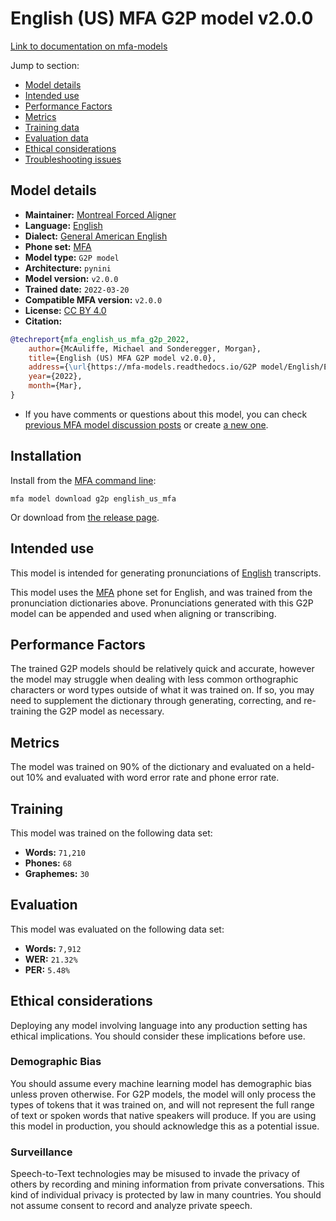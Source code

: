 
# English (US) MFA G2P model v2.0.0

[Link to documentation on mfa-models](https://mfa-models.readthedocs.io/en/main/g2p/english_us_mfa.html)

Jump to section:

- [Model details](#model-details)
- [Intended use](#intended-use)
- [Performance Factors](#performance-factors)
- [Metrics](#metrics)
- [Training data](#training-data)
- [Evaluation data](#evaluation-data)
- [Ethical considerations](#ethical-considerations)
- [Troubleshooting issues](#troubleshooting-issues)

## Model details

- **Maintainer:** [Montreal Forced Aligner](https://montreal-forced-aligner.readthedocs.io/)
- **Language:** [English](https://en.wikipedia.org/wiki/English_language)
- **Dialect:** [General American English](https://en.wikipedia.org/wiki/General_American_English)
- **Phone set:** [MFA](https://mfa-models.readthedocs.io/en/refactor/mfa_phone_set.html#english)
- **Model type:** `G2P model`
- **Architecture:** `pynini`
- **Model version:** `v2.0.0`
- **Trained date:** `2022-03-20`
- **Compatible MFA version:** `v2.0.0`
- **License:** [CC BY 4.0](https://github.com/MontrealCorpusTools/mfa-models/tree/main/g2p/english/us_mfa/v2.0.0/LICENSE)
- **Citation:**

```bibtex
@techreport{mfa_english_us_mfa_g2p_2022,
	author={McAuliffe, Michael and Sonderegger, Morgan},
	title={English (US) MFA G2P model v2.0.0},
	address={\url{https://mfa-models.readthedocs.io/G2P model/English/English (US) MFA G2P model v2_0_0.html}},
	year={2022},
	month={Mar},
}
```

- If you have comments or questions about this model, you can check [previous MFA model discussion posts](https://github.com/MontrealCorpusTools/mfa-models/discussions?discussions_q=English+US+MFA+G2P+model+v2.0.0) or create [a new one](https://github.com/MontrealCorpusTools/mfa-models/discussions/new).

## Installation

Install from the [MFA command line](https://montreal-forced-aligner.readthedocs.io/en/latest/user_guide/models/index.html):

```
mfa model download g2p english_us_mfa
```

Or download from [the release page](https://github.com/MontrealCorpusTools/mfa-models/releases/tag/g2p-english_us_mfa-v2.0.0).

## Intended use

This model is intended for generating pronunciations of [English](https://en.wikipedia.org/wiki/English_language) transcripts.

This model uses the [MFA](https://mfa-models.readthedocs.io/en/refactor/mfa_phone_set.html#english) phone set for English, and was trained from the pronunciation dictionaries above. Pronunciations generated with this G2P model can be appended and used when aligning or transcribing.

## Performance Factors

The trained G2P models should be relatively quick and accurate, however the model may struggle when dealing with less common orthographic characters or word types outside of what it was trained on. If so, you may need to supplement the dictionary through generating, correcting, and re-training the G2P model as necessary.

## Metrics

The model was trained on 90% of the dictionary and evaluated on a held-out 10% and evaluated with word error rate and phone error rate.

## Training

This model was trained on the following data set:


* **Words:** `71,210`
* **Phones:** `68`
* **Graphemes:** `30`

## Evaluation

This model was evaluated on the following data set:


* **Words:** `7,912`
* **WER:** `21.32%`
* **PER:** `5.48%`

## Ethical considerations

Deploying any model involving language into any production setting has ethical implications. You should consider these implications before use.

### Demographic Bias

You should assume every machine learning model has demographic bias unless proven otherwise. For G2P models, the model will only process the types of tokens that it was trained on, and will not represent the full range of text or spoken words that native speakers will produce. If you are using this model in production, you should acknowledge this as a potential issue.

### Surveillance

Speech-to-Text technologies may be misused to invade the privacy of others by recording and mining information from private conversations. This kind of individual privacy is protected by law in many countries. You should not assume consent to record and analyze private speech.
